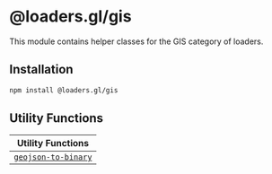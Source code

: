 # @loaders.gl/gis

This module contains helper classes for the GIS category of loaders.

## Installation

```bash
npm install @loaders.gl/gis
```

## Utility Functions

| Utility Functions                                                       |
| ----------------------------------------------------------------------- |
| [`geojson-to-binary`](/docs/modules/gis/api-reference/geojson-to-binary) |
